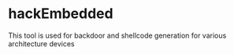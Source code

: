 # hackEmbedded
This tool is used for backdoor and shellcode generation for various architecture devices
